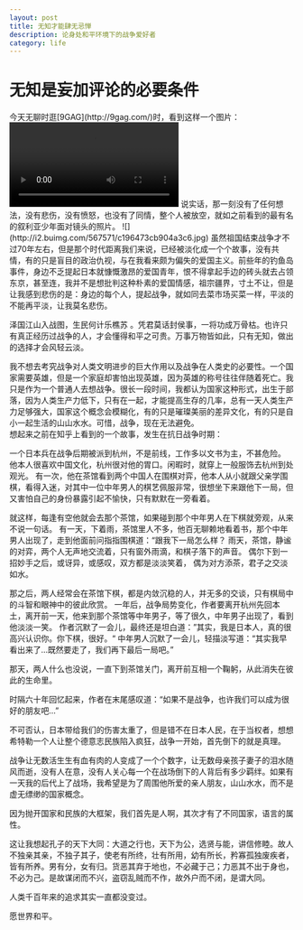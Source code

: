 ```yaml
---
layout: post
title: 无知才能肆无忌惮
description: 论身处和平环境下的战争爱好者
category: life
---
```


<h1>无知是妄加评论的必要条件</h1>
今天无聊时逛[9GAG](http://9gag.com/)时，看到这样一个图片：
<video src="imgs/little-angel.mp4" controls="controls">
您的浏览器不支持 video 标签。
</video>
说实话，那一刻没有了任何想法，没有悲伤，没有愤怒，也没有了同情，整个人被放空，就如之前看到的最有名的叙利亚少年面对镜头的照片。  
![](http://i2.buimg.com/567571/c196473cb904a3c6.jpg)  
虽然祖国结束战争才不过70年左右，但是那个时代距离我们来说，已经被淡化成一个个故事，没有共情，有的只是盲目的政治仇视，与在我看来颇为偏失的爱国主义。前些年的钓鱼岛事件，身边不乏提起日本就慷慨激昂的爱国青年，恨不得拿起手边的砖头就去占领东京，甚至连，我并不是想批判这种朴素的爱国情感，祖宗疆界，寸土不让，但是让我感到悲伤的是：身边的每个人，提起战争，就如同去菜市场买菜一样，平淡的不能再平淡，让我莫名悲伤。 
   
泽国江山入战图，生民何计乐樵苏 。凭君莫话封侯事，一将功成万骨枯。也许只有真正经历过战争的人，才会懂得和平之可贵。万事万物皆如此，只有无知，做出的选择才会风轻云淡。  

我不想去考究战争对人类文明进步的巨大作用以及战争在人类史的必要性。一个国家需要英雄，但是一个家庭却害怕出现英雄，因为英雄的称号往往伴随着死亡。我只是作为一个普通人去想战争。很长一段时间，我都认为国家这种形式，出生于部落，因为人类生产力低下，只有在一起，才能提高生存的几率，总有一天人类生产力足够强大，国家这个概念会模糊化，有的只是璀璨美丽的差异文化，有的只是自小一起生活的山山水水。可惜，战争，现在无法避免。  
想起来之前在知乎上看到的一个故事，发生在抗日战争时期：  

一个日本兵在战争后期被派到杭州，不是前线，工作多以文书为主，不甚危险。
他本人很喜欢中国文化，杭州很对他的胃口。闲暇时，就穿上一般服饰去杭州到处观光。
有一次，他在茶馆看到两个中国人在围棋对弈，他本人从小就跟父亲学围棋，看得入迷，对其中一位中年男人的棋艺佩服非常，很想坐下来跟他下一局，但又害怕自己的身份暴露引起不愉快，只有默默在一旁看着。

就这样，每逢有空他就会去那个茶馆，如果碰到那个中年男人在下棋就旁观，从来不说一句话。
有一天，下着雨，茶馆里人不多，他百无聊赖地看着书，那个中年男人出现了，走到他面前问指指围棋道：“跟我下一局怎么样？
雨天，茶馆，静谧的对弈，两个人无声地交流着，只有窗外雨滴，和棋子落下的声音。
偶尔下到一招妙手之后，或讶异，或感叹，双方都是淡淡笑着， 偶为对方添茶，君子之交淡如水。 

那之后，两人经常会在茶馆下棋，都是内敛沉稳的人，并无多的交谈，只有棋局中的斗智和眼神中的彼此欣赏。
一年后，战争局势变化，作者要离开杭州先回本土，离开前一天，他来到那个茶馆等中年男子，等了很久，中年男子出现了，看到他淡淡一笑。
作者沉默了一会儿，最终还是坦白道：”其实，我是日本人，真的很高兴认识你。你下棋，很好。“
中年男人沉默了一会儿，轻描淡写道：“其实我早看出来了...既然要走了，我们再下最后一局吧。”

那天，两人什么也没说，一直下到茶馆关门，离开前互相一个鞠躬，从此消失在彼此的生命里。

时隔六十年回忆起来，作者在末尾感叹道：“如果不是战争，也许我们可以成为很好的朋友吧...”


不可否认，日本带给我们的伤害太重了，但是错不在日本人民，在于当权者，想想希特勒一个人让整个德意志民族陷入疯狂，战争一开始，首先倒下的就是真理。    
 
战争让无数活生生有血有肉的人变成了一个个数字，让无数母亲孩子妻子的泪水随风而逝，没有人在意，没有人关心每一个在战场倒下的人背后有多少羁绊。如果有一天我的后代上了战场，我希望是为了周围他所爱的亲人朋友，山山水水，而不是虚无缥缈的国家概念。  
  
因为抛开国家和民族的大框架，我们首先是人啊，其次才有了不同国家，语言的属性。  

这让我想起孔子的天下大同：大道之行也，天下为公，选贤与能，讲信修睦。故人不独亲其亲，不独子其子，使老有所终，壮有所用，幼有所长，矜寡孤独废疾者，皆有所养。男有分，女有归。货恶其弃于地也，不必藏于己；力恶其不出于身也，不必为己。是故谋闭而不兴，盗窃乱贼而不作，故外户而不闭，是谓大同。  

人类千百年来的追求其实一直都没变过。  

愿世界和平。
